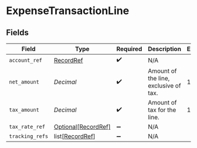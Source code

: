 # ExpenseTransactionLine


## Fields

| Field                                                   | Type                                                    | Required                                                | Description                                             | Example                                                 |
| ------------------------------------------------------- | ------------------------------------------------------- | ------------------------------------------------------- | ------------------------------------------------------- | ------------------------------------------------------- |
| `account_ref`                                           | [RecordRef](../../models/shared/recordref.md)           | :heavy_check_mark:                                      | N/A                                                     |                                                         |
| `net_amount`                                            | *Decimal*                                               | :heavy_check_mark:                                      | Amount of the line, exclusive of tax.                   | 110.42                                                  |
| `tax_amount`                                            | *Decimal*                                               | :heavy_check_mark:                                      | Amount of tax for the line.                             | 14.43                                                   |
| `tax_rate_ref`                                          | [Optional[RecordRef]](../../models/shared/recordref.md) | :heavy_minus_sign:                                      | N/A                                                     |                                                         |
| `tracking_refs`                                         | list[[RecordRef](../../models/shared/recordref.md)]     | :heavy_minus_sign:                                      | N/A                                                     |                                                         |